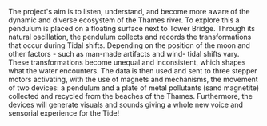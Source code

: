 The project's aim is to listen, understand, and become more aware of the dynamic and diverse ecosystem of the Thames river. To explore this a pendulum is placed on a floating surface next to Tower Bridge. Through its natural oscillation, the pendulum collects and records the transformations that occur during Tidal shifts. 
Depending on the position of the moon and other factors - such as man-made artifacts and wind- tidal shifts vary. These transformations become unequal and inconsistent, which shapes what the water encounters. 
The data is then used and sent to three stepper motors activating, with the use of magnets and mechanisms, the movement of two devices: a pendulum and a plate of metal pollutants (sand magnetite) collected and recycled from the beaches of the Thames. Furthermore, the devices will generate visuals and sounds giving a whole new voice and sensorial experience for the Tide!